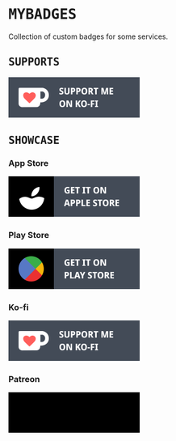 <h1><samp>MYBADGES</samp></h1>

Collection of custom badges for some services.

<h2><samp>SUPPORTS</samp></h2>

<a href="../.." target="_blank"><img src="https://raw.githubusercontent.com/sharpordie/mybadges/main/src/kofi.svg" width="260"></a>

<h2><samp>SHOWCASE</samp></h2>

### App Store

<a href="../.." target="_blank"><img src="https://raw.githubusercontent.com/sharpordie/mybadges/main/src/appstore.svg" width="260"></a>

### Play Store

<a href="../.." target="_blank"><img src="https://raw.githubusercontent.com/sharpordie/mybadges/main/src/playstore.svg" width="260"></a>

### Ko-fi

<a href="../.." target="_blank"><img src="https://raw.githubusercontent.com/sharpordie/mybadges/main/src/kofi.svg" width="260"></a>

### Patreon

<a href="../.." target="_blank"><img src="https://raw.githubusercontent.com/sharpordie/mybadges/main/src/default.png" width="260"></a>
